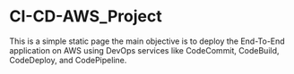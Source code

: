 # CI-CD-AWS_Project
This is a simple static page the main objective is to deploy the End-To-End application on AWS using DevOps services like CodeCommit, CodeBuild, CodeDeploy, and CodePipeline.
